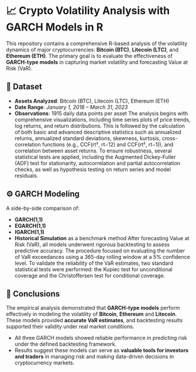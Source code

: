 # 📈 Crypto Volatility Analysis with GARCH Models in R
This repository contains a comprehensive R-based analysis of the volatility dynamics of major cryptocurrencies: **Bitcoin (BTC)**, **Litecoin (LTC)**, and **Ethereum (ETH)**. The primary goal is to evaluate the effectiveness of **GARCH-type models** in capturing market volatility and forecasting Value at Risk (VaR).
## 📅 Dataset

- **Assets Analyzed**: Bitcoin (BTC), Litecoin (LTC), Ethereum (ETH)
- **Date Range**: *January 1, 2018 – March 31, 2023*
- **Observations**: 1915 daily data points per asset
The analysis begins with comprehensive visualizations, including time series plots of price trends, log returns, and return distributions. This is followed by the calculation of both basic and advanced descriptive statistics such as annualized returns, annualized standard deviations, skewness, kurtosis, cross-correlation functions (e.g., CCF(rt², rt−12) and CCF(rt², rt−1)), and correlation between asset returns. To ensure robustness, several statistical tests are applied, including the Augmented Dickey-Fuller (ADF) test for stationarity, autocorrelation and partial autocorrelation checks, as well as hypothesis testing on return series and model residuals.
## ⚙️ GARCH Modeling

A side-by-side comparison of:
- **GARCH(1,1)**
- **EGARCH(1,1)**
- **IGARCH(1,1)**
- **Historical Simulation** as a benchmark method
After forecasting Value at Risk (VaR), all models underwent rigorous backtesting to assess predictive accuracy. The procedure focused on evaluating the number of VaR exceedances using a 365-day rolling window at a 5% confidence level. To validate the reliability of the VaR estimates, two standard statistical tests were performed: the Kupiec test for unconditional coverage and the Christoffersen test for conditional coverage.
## 📌 Conclusions

The empirical analysis demonstrated that **GARCH-type models** perform effectively in modeling the volatility of **Bitcoin**, **Ethereum** and **Litecoin**. These models provided **accurate VaR estimates**, and backtesting results supported their validity under real market conditions.

- All three GARCH models showed reliable performance in predicting risk under the defined backtesting framework.
- Results suggest these models can serve as **valuable tools for investors and traders** in managing risk and making data-driven decisions in cryptocurrency markets.
